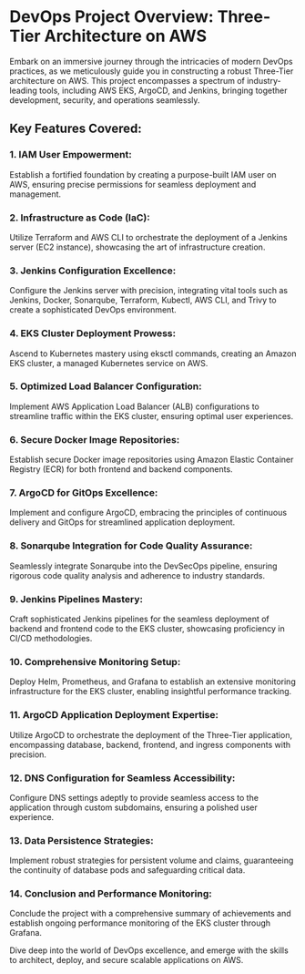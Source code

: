 # DevOps Project Overview: Three-Tier Architecture on AWS

Embark on an immersive journey through the intricacies of modern DevOps practices, as we meticulously guide you in constructing a robust Three-Tier architecture on AWS. This project encompasses a spectrum of industry-leading tools, including AWS EKS, ArgoCD, and Jenkins, bringing together development, security, and operations seamlessly.

## Key Features Covered:

### 1. IAM User Empowerment:

Establish a fortified foundation by creating a purpose-built IAM user on AWS, ensuring precise permissions for seamless deployment and management.

### 2. Infrastructure as Code (IaC):

Utilize Terraform and AWS CLI to orchestrate the deployment of a Jenkins server (EC2 instance), showcasing the art of infrastructure creation.

### 3. Jenkins Configuration Excellence:

Configure the Jenkins server with precision, integrating vital tools such as Jenkins, Docker, Sonarqube, Terraform, Kubectl, AWS CLI, and Trivy to create a sophisticated DevOps environment.

### 4. EKS Cluster Deployment Prowess:

Ascend to Kubernetes mastery using eksctl commands, creating an Amazon EKS cluster, a managed Kubernetes service on AWS.

### 5. Optimized Load Balancer Configuration:

Implement AWS Application Load Balancer (ALB) configurations to streamline traffic within the EKS cluster, ensuring optimal user experiences.

### 6. Secure Docker Image Repositories:

Establish secure Docker image repositories using Amazon Elastic Container Registry (ECR) for both frontend and backend components.

### 7. ArgoCD for GitOps Excellence:

Implement and configure ArgoCD, embracing the principles of continuous delivery and GitOps for streamlined application deployment.

### 8. Sonarqube Integration for Code Quality Assurance:

Seamlessly integrate Sonarqube into the DevSecOps pipeline, ensuring rigorous code quality analysis and adherence to industry standards.

### 9. Jenkins Pipelines Mastery:

Craft sophisticated Jenkins pipelines for the seamless deployment of backend and frontend code to the EKS cluster, showcasing proficiency in CI/CD methodologies.

### 10. Comprehensive Monitoring Setup:

Deploy Helm, Prometheus, and Grafana to establish an extensive monitoring infrastructure for the EKS cluster, enabling insightful performance tracking.

### 11. ArgoCD Application Deployment Expertise:

Utilize ArgoCD to orchestrate the deployment of the Three-Tier application, encompassing database, backend, frontend, and ingress components with precision.

### 12. DNS Configuration for Seamless Accessibility:

Configure DNS settings adeptly to provide seamless access to the application through custom subdomains, ensuring a polished user experience.

### 13. Data Persistence Strategies:

Implement robust strategies for persistent volume and claims, guaranteeing the continuity of database pods and safeguarding critical data.

### 14. Conclusion and Performance Monitoring:

Conclude the project with a comprehensive summary of achievements and establish ongoing performance monitoring of the EKS cluster through Grafana.

Dive deep into the world of DevOps excellence, and emerge with the skills to architect, deploy, and secure scalable applications on AWS.